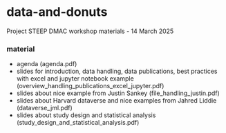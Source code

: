 # data-and-donuts
Project STEEP DMAC workshop materials - 14 March 2025

### material
- agenda (agenda.pdf)
- slides for introduction, data handling, data publications, best practices with excel and jupyter notebook example (overview_handling_publications_excel_jupyter.pdf)
- slides about nice example from Justin Sankey (file_handling_justin.pdf)
- slides about Harvard dataverse and nice examples from Jahred Liddie (dataverse_jml.pdf)
- slides about study design and statistical analysis (study_design_and_statistical_analysis.pdf)
